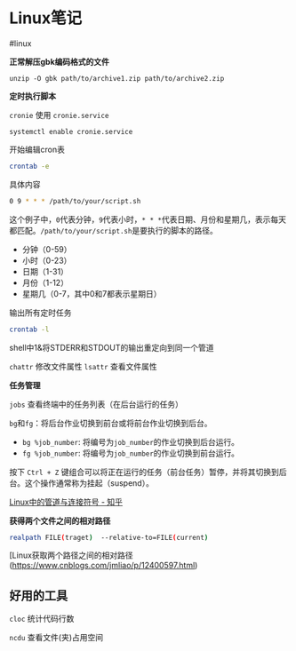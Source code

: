 # Linux笔记

#linux

**正常解压gbk编码格式的文件**

```shell
unzip -O gbk path/to/archive1.zip path/to/archive2.zip
```



**定时执行脚本**

`cronie` 使用 `cronie.service`

```
systemctl enable cronie.service
```


开始编辑cron表
```bash
crontab -e
```

具体内容
```bash
0 9 * * * /path/to/your/script.sh
```
这个例子中，`0`代表分钟，`9`代表小时，`* * *`代表日期、月份和星期几，表示每天都匹配。`/path/to/your/script.sh`是要执行的脚本的路径。

- 分钟（0-59）
- 小时（0-23）
- 日期（1-31）
- 月份（1-12）
- 星期几（0-7，其中0和7都表示星期日）

输出所有定时任务
```bash
crontab -l
```



shell中1&将STDERR和STDOUT的输出重定向到同一个管道

`chattr` 修改文件属性
`lsattr` 查看文件属性

**任务管理**

`jobs` 查看终端中的任务列表（在后台运行的任务）

`bg`和`fg`：将后台作业切换到前台或将前台作业切换到后台。

- `bg %job_number`: 将编号为`job_number`的作业切换到后台运行。
- `fg %job_number`: 将编号为`job_number`的作业切换到前台运行。

按下 `Ctrl + Z` 键组合可以将正在运行的任务（前台任务）暂停，并将其切换到后台。这个操作通常称为挂起（suspend）。

[Linux中的管道与连接符号 - 知乎](https://zhuanlan.zhihu.com/p/223681357)


**获得两个文件之间的相对路径**

```sh
realpath FILE(traget)  --relative-to=FILE(current)
```

[Linux获取两个路径之间的相对路径(https://www.cnblogs.com/jmliao/p/12400597.html)

## 好用的工具

`cloc` 统计代码行数

`ncdu` 查看文件(夹)占用空间



